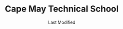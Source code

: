 ---
layout: location-page
date: Last Modified
description: "Local COVID-19 testing is available at Cape May Technical School in Cape May Court, New Jersey, USA."
permalink: "locations/new-jersey/cape-may-court/cape-may-technical-school/"
tags:
  - locations
  - new-jersey
title: Cape May Technical School
uniqueName: cape-may-technical-school
state: New Jersey
stateAbbr: NJ
hood: "Cape May County"
address: "188 Crest Haven Road"
city: "Cape May Court"
zip: "08210"
zipsNearby: "19701 19930 19931 19933 19934 19936 19703 19938 19939 19706 19940 19901 19902 19903 19904 19905 19906 19941 19943 19945 19946 19947 19950 19951 19952 19953 19954 19955 19708 19956 19958 19960 19961 19962 19709 19963 19966 19968 19969 19720 19721 19967 19970 19730 19731 19971 19733 19973 19944 19975 19977 19734 19979 19801 19802 19803 19804 19805 19806 19807 19808 19809 19810 19850 19880 19884 19885 19886 19890 19891 19892 19893 19894 19895 19896 19897 19898 19899 19980 19964 08201 08205 08001 08004 08401 08402 08403 08404 08405 08406 08202 08005 08006 08007 08008 08009 08011 08012 08014 08302 08203 08310 08101 08102 08103 08104 08105 08106 08107 08108 08109 08204 08210 08212 08018 08311 08019 08002 08003 08034 08020 08312 08021 08213 08023 08313 08314 08214 08315 08316 08317 08215 08318 08217 08319 08025 08320 08321 08322 08026 08027 08028 08029 08030 08218 08219 08323 08032 08033 08035 08037 08038 08039 08324 08042 08043 08326 08045 08220 08327 08221 08048 08049 08328 08050 08051 08052 08053 08223 08329 08330 08055 08056 08332 08340 08341 08342 08343 08059 08054 08061 08062 08063 08344 08224 08064 08345 08346 08347 08225 08226 08230 08231 08066 08067 08069 08070 08071 08232 08234 08240 08348 08349 08241 08072 08350 08074 08242 08352 08078 08079 08243 08080 08353 08081 08083 08244 08245 08031 08099 08246 08247 08084 08248 08085 08086 08250 08087 08251 08088 08360 08361 08362 08758 08089 08090 08091 08092 08093 08252 08260 08094 08095 08270 08096 08097 08098 19013 19016 19022 19029 19032 19036 19061 19074 19176 19076 19078 19079 19094 21607 21811 21813 21913 21915 21628 21629 21632 21635 21930 21636 21639 21640 21641 21644 21649 21650 21651 21842 21843 21849 21850 21852 21657 21659 21660 21861 21862 21668 21670 21912 21872 21874 21875 19889 21681 21682 21683 21684 21685 21686 21687 21688" 
mapUrl: "http://maps.apple.com/?q=Cape+May+Technical+School&address=188+Crest+Haven+Road,Cape+May+Court,New+Jersey,08210"
locationType: Drive-thru
phone: "856-451-4700"
website: "https://www.completecarenj.org/request-an-appointment/"
onlineBooking: true
closed: undefined
closedUpdate: April 18th, 2020
notes: "By appointment only. Local residents only. Requires phone screen."
days: Contact for hours of operation.
ctaMessage: Schedule a test
ctaUrl: "https://www.completecarenj.org/request-an-appointment/"
---
